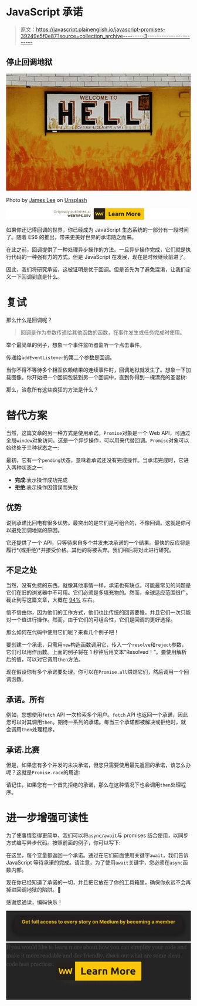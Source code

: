 # JavaScript 承诺

> 原文：<https://javascript.plainenglish.io/javascript-promises-39249e5f0e87?source=collection_archive---------3----------------------->

## 停止回调地狱

![](img/ad01e96360b2acde5fdfb06c8cd30962.png)

Photo by [James Lee](https://unsplash.com/@picsbyjameslee?utm_source=medium&utm_medium=referral) on [Unsplash](https://unsplash.com?utm_source=medium&utm_medium=referral)

[![](img/c19cb3069af1beba3c93258d9fcfe139.png)](https://www.webtips.dev/javascript-promises)

如果你还记得回调的世界，你已经成为 JavaScript 生态系统的一部分有一段时间了。随着 ES6 的推出，带来更美好世界的承诺随之而来。

在此之前，回调提供了一种处理异步操作的方法。一旦异步操作完成，它们就是执行代码的一种强有力的方式。但是 JavaScript 在发展，现在是时候继续前进了。

因此，我们将研究承诺，这被证明是优于回调。但是首先为了避免混淆，让我们定义一下回调到底是什么。

# 复试

那么什么是回调呢？

> 回调是作为参数传递给其他函数的函数，在事件发生或任务完成时使用。

举个最简单的例子，想象一个事件监听器监听一个点击事件。

传递给`addEventListener`的第二个参数是回调。

当你不得不等待多个相互依赖结果的连续事件时，回调地狱就发生了。想象一下加载图像。你开始把一个回调包装到另一个回调中，直到你得到一棵漂亮的圣诞树:

那么，治愈所有这些疯狂的方法是什么？

# 替代方案

当然，这篇文章的另一种方式是使用承诺。`Promise`对象是一个 Web API，可通过全局`window`对象访问。这是一个异步操作，可以用来代替回调。`Promise`对象可以始终处于三种状态之一:

最初，它有一个`pending`状态，意味着承诺还没有完成操作。当承诺完成时，它进入两种状态之一:

*   **完成**:表示操作成功完成
*   **拒绝**:表示操作因错误而失败

## 优势

说到承诺比回电有很多优势。最突出的是它们是可组合的，不像回调。这就是你可以避免回调地狱的原因。

它还提供了一个 API，只等待来自多个并发未决承诺的一个结果。最快的反应将是履行*(或拒绝)*并接受价格。其他的将被丢弃。我们稍后将对此进行研究。

## 不足之处

当然，没有免费的东西。就像其他事情一样，承诺也有缺点。可能最常见的问题是它们在旧的浏览器中不可用。它们必须是多填充物的。然而，全球适应范围很广。截止到写这篇文章，大概在 [94%](https://caniuse.com/#search=Promise) 左右。

信不信由你，因为他们的工作方式，他们也比传统的回调要慢。并且它们一次只能对一个值进行操作。然而，由于它们的可组合性，它们是回调的更好选择。

那么如何在代码中使用它们呢？来看几个例子吧！

要创建一个承诺，只需用`new`构造函数调用它，传入一个`resolve`和`reject`参数，它们可以用作函数。上面的例子将在 1 秒钟后用文本“Resolved！”。要使用解析后的值，可以对它调用`then`方法。

现在假设你有多个承诺要处理。你可以在`Promise.all`烘焙它们，然后调用一个回调函数。

## 承诺。所有

例如，您想使用`fetch` API 一次检索多个用户。`fetch` API 也返回一个承诺，因此您可以对其调用`then`。期待一系列的承诺。每当三个承诺都被解决或拒绝时，就会调用`then`处理程序。

## 承诺.比赛

但是，如果您有多个并发的未决承诺，但您只需要使用最先返回的承诺，该怎么办呢？这就是`Promise.race`的用途:

请记住，如果您有一个首先拒绝的承诺，那么在这种情况下也会调用`then`处理程序。

# 进一步增强可读性

为了使事情变得更简单，我们可以将`async/await`与 promises 结合使用，以同步方式编写异步代码。按照前面的例子，你可以写下:

在这里，每个变量都返回一个承诺。通过在它们前面使用关键字`await`，我们告诉 JavaScript 等待承诺的完成。请注意，为了使用`await`关键字，您必须在`async`函数内部。

现在你已经知道了承诺的一切，并且把它放在了你的工具箱里，确保你永远不会再掉进回调地狱的陷阱。👹

感谢您通读，编码快乐！

[![](img/e66c4cd6d9849ac0bd245f3fc39b65c6.png)](https://medium.com/@ferencalmasi/membership)[![](img/deaf7b483ea619f2fd9e07eb860854a1.png)](https://www.webtips.dev/5-best-practices-for-clean-javascript)